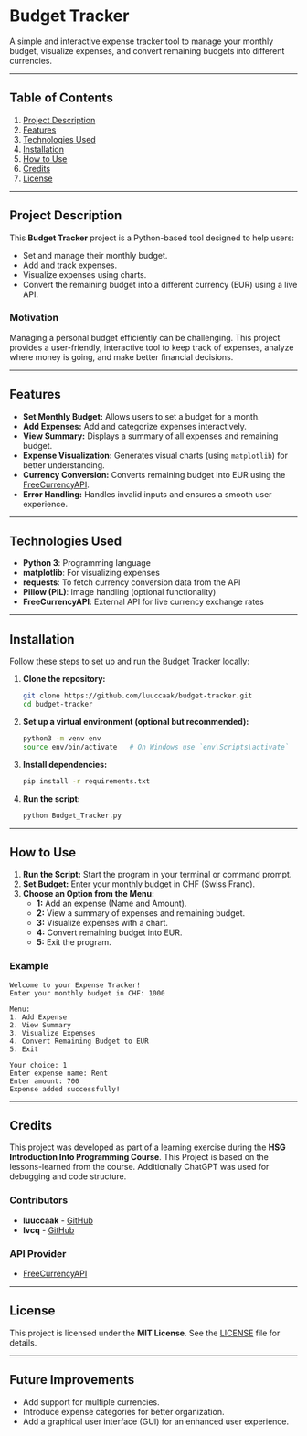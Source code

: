 # Budget Tracker

A simple and interactive expense tracker tool to manage your monthly budget, visualize expenses, and convert remaining budgets into different currencies.

---

## Table of Contents
1. [Project Description](#project-description)
2. [Features](#features)
3. [Technologies Used](#technologies-used)
4. [Installation](#installation)
5. [How to Use](#how-to-use)
6. [Credits](#credits)
7. [License](#license)

---

## Project Description
This **Budget Tracker** project is a Python-based tool designed to help users:
- Set and manage their monthly budget.
- Add and track expenses.
- Visualize expenses using charts.
- Convert the remaining budget into a different currency (EUR) using a live API.

### Motivation
Managing a personal budget efficiently can be challenging. This project provides a user-friendly, interactive tool to keep track of expenses, analyze where money is going, and make better financial decisions.

---

## Features
- **Set Monthly Budget:** Allows users to set a budget for a month.
- **Add Expenses:** Add and categorize expenses interactively.
- **View Summary:** Displays a summary of all expenses and remaining budget.
- **Expense Visualization:** Generates visual charts (using `matplotlib`) for better understanding.
- **Currency Conversion:** Converts remaining budget into EUR using the [FreeCurrencyAPI](https://freecurrencyapi.com/).
- **Error Handling:** Handles invalid inputs and ensures a smooth user experience.

---

## Technologies Used
- **Python 3**: Programming language
- **matplotlib**: For visualizing expenses
- **requests**: To fetch currency conversion data from the API
- **Pillow (PIL)**: Image handling (optional functionality)
- **FreeCurrencyAPI**: External API for live currency exchange rates

---

## Installation
Follow these steps to set up and run the Budget Tracker locally:

1. **Clone the repository:**
   ```bash
   git clone https://github.com/luuccaak/budget-tracker.git
   cd budget-tracker
   ```

2. **Set up a virtual environment (optional but recommended):**
   ```bash
   python3 -m venv env
   source env/bin/activate   # On Windows use `env\Scripts\activate`
   ```

3. **Install dependencies:**
   ```bash
   pip install -r requirements.txt
   ```

4. **Run the script:**
   ```bash
   python Budget_Tracker.py
   ```

---

## How to Use
1. **Run the Script:** Start the program in your terminal or command prompt.
2. **Set Budget:** Enter your monthly budget in CHF (Swiss Franc).
3. **Choose an Option from the Menu:**
   - **1:** Add an expense (Name and Amount).
   - **2:** View a summary of expenses and remaining budget.
   - **3:** Visualize expenses with a chart.
   - **4:** Convert remaining budget into EUR.
   - **5:** Exit the program.

### Example
```
Welcome to your Expense Tracker!
Enter your monthly budget in CHF: 1000

Menu:
1. Add Expense
2. View Summary
3. Visualize Expenses
4. Convert Remaining Budget to EUR
5. Exit

Your choice: 1
Enter expense name: Rent
Enter amount: 700
Expense added successfully!
```

---

## Credits
This project was developed as part of a learning exercise during the **HSG Introduction Into Programming Course**. This Project is based on the lessons-learned from the course. Additionally ChatGPT was used for debugging and code structure.

### Contributors
- **luuccaak** - [GitHub](https://github.com/luuccaak)
- **Ivcq** - [GitHub](https://github.com/Ivcq)

### API Provider
- [FreeCurrencyAPI](https://freecurrencyapi.com/)

---

## License
This project is licensed under the **MIT License**. See the [LICENSE](LICENSE) file for details.

---

## Future Improvements
- Add support for multiple currencies.
- Introduce expense categories for better organization.
- Add a graphical user interface (GUI) for an enhanced user experience.
